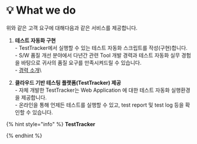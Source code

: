 # 💡 What we do

위와 같은 고객 요구에 대해다음과 같은 서비스를 제공합니다.

1. **테스트 자동화 구현**\
   \- TestTracker에서 실행할 수 있는 테스트 자동화 스크립트를 작성(구현)합니다.\
   \- S/W 품질 개선 분야에서 다년간 관련 Tool 개발 경력과 테스트 자동화 실무 경험을 바탕으로 귀사의 품질 요구를 만족시켜드릴 수 있습니다.\
   \- [경력 소개](https://app.gitbook.com/o/Jz2ZCXJfF2jNmfW0vWtT/s/OyQOJURT7A693mea4fE4/)\

2. **클라우드 기반 테스팅 플랫폼(TestTracker) 제공** \
   \- 자체 개발한 TestTracker는 Web Application 에 대한 테스트 자동화 실행환경을 제공합니다.\
   \- 온라인을 통해 언제든 테스트를 실행할 수 있고, test report 및 test log 등을 확인할 수 있습니다.



{% hint style="info" %}
**TestTracker**


{% endhint %}

